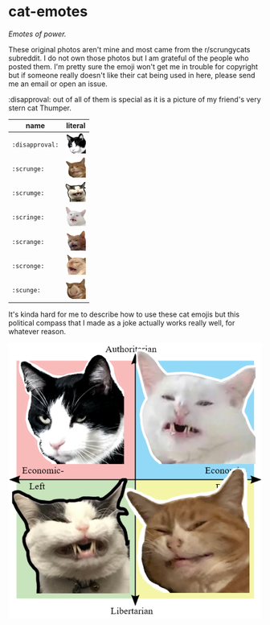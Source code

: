 # cat-emotes

*Emotes of power.*

These original photos aren't mine and most came from the r/scrungycats
subreddit. I do not own those photos but I am grateful of the people who posted
them. I'm pretty sure the emoji won't get me in trouble for copyright but if
someone really doesn't like their cat being used in here, please send me an
email or open an issue.

:disapproval: out of all of them is special as it is a picture of my friend's very stern cat Thumper.

name|literal
-|-
`:disapproval:`|<img src="disapproval/disapproval_s.png" width=40/>
`:scrunge:`    |<img src="scrunge/scrunge_s.png" width=40/>
`:scrumge:`    |<img src="scrumge/scrumge.png" width=40/>
`:scringe:`    |<img src="scringe/scringe.png" width=40/>
`:scrange:`    |<img src="scrange/scrange.png" width=40/>
`:scronge:`    |<img src="scronge/scramge.png" width=40/>
`:scunge:`     |<img src="scunge/scunge.png" width=40>

It's kinda hard for me to describe how to use these cat emojis but this
political compass that I made as a joke actually works really well, for whatever
reason.

![](misc/catpolc.png)
